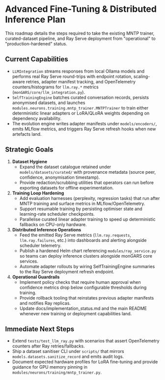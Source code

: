 # Advanced Fine-Tuning & Distributed Inference Plan

This roadmap details the steps required to take the existing MNTP trainer,
curated-dataset pipeline, and Ray Serve deployment from "operational" to
"production-hardened" status.

## Current Capabilities
- `LLMIntegration` streams responses from local Ollama models and performs real
  Ray Serve round-trips with endpoint rotation, scaling-aware retries, adapter
  manifest tracking, and OpenTelemetry counters/histograms for `llm.ray.*`
  metrics (`monGARS/core/llm_integration.py`).
- `SelfTrainingEngine` batches curated conversation records, persists anonymised
  datasets, and launches `modules.neurons.training.mntp_trainer.MNTPTrainer` to
  train either deterministic linear adapters or LoRA/QLoRA weights depending on
  dependency availability.
- The evolution engine writes adapter manifests under
  `models/encoders/`, emits MLflow metrics, and triggers Ray Serve refresh hooks
  when new artefacts land.

## Strategic Goals
1. **Dataset Hygiene**
   - Expand the dataset catalogue retained under `models/datasets/curated/` with
     provenance metadata (source peer, confidence, anonymisation timestamp).
   - Provide redaction/scrubbing utilities that operators can run before exporting
     datasets for offline experimentation.
2. **Training Loop Hardening**
   - Add evaluation harnesses (perplexity, regression tasks) that run after
     MNTP training and surface metrics in MLflow/OpenTelemetry.
   - Support resumable training by persisting optimiser state and learning-rate
     scheduler checkpoints.
   - Parallelise curated linear adapter training to speed up deterministic
     fallbacks on CPU-only hardware.
3. **Distributed Inference Operations**
   - Feed the emitted Ray Serve metrics (`llm.ray.requests`, `llm.ray.failures`,
     etc.) into dashboards and alerting alongside scheduler telemetry.
   - Publish a hardened Helm chart referencing `modules/ray_service.py` so teams
     can deploy inference clusters alongside monGARS core services.
   - Automate adapter rollouts by wiring SelfTrainingEngine summaries to the Ray
     Serve deployment refresh endpoint.
4. **Operational Guardrails**
   - Implement policy checks that require human approval when confidence metrics
     drop below configurable thresholds during training.
   - Provide rollback tooling that reinstates previous adapter manifests and
     notifies Ray replicas.
   - Update docs/implementation_status.md and the main README whenever new
     training or deployment capabilities land.

## Immediate Next Steps
- Extend `tests/test_llm_ray.py` with scenarios that assert OpenTelemetry counters
  after Ray retries/fallbacks.
- Ship a dataset sanitiser CLI under `scripts/` that mirrors
  `models.datasets.sanitize_record` and emits audit logs.
- Document expected hardware profiles for LoRA fine-tuning and provide guidance
  for GPU memory pinning in `modules/neurons/training/mntp_trainer.py`.
